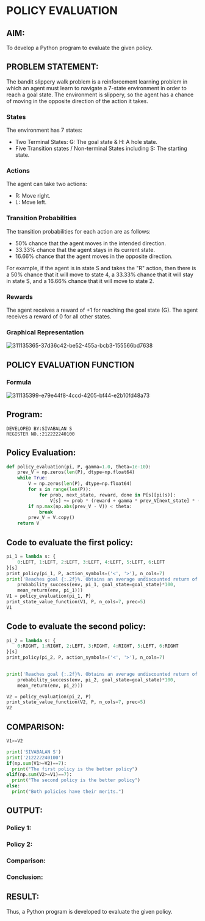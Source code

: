 # POLICY EVALUATION

## AIM:
To develop a Python program to evaluate the given policy.

## PROBLEM STATEMENT:
The bandit slippery walk problem is a reinforcement learning problem in which an agent must learn to navigate a 7-state environment in order to reach a goal state. The environment is slippery, so the agent has a chance of moving in the opposite direction of the action it takes.

### States
The environment has 7 states:

* Two Terminal States: G: The goal state & H: A hole state.
* Five Transition states / Non-terminal States including S: The starting state.

### Actions
The agent can take two actions:

* R: Move right.
* L: Move left.

### Transition Probabilities
The transition probabilities for each action are as follows:

* 50% chance that the agent moves in the intended direction.
* 33.33% chance that the agent stays in its current state.
* 16.66% chance that the agent moves in the opposite direction.

For example, if the agent is in state S and takes the "R" action, then there is a 50% chance that it will move to state 4, a 33.33% chance that it will stay in state S, and a 16.66% chance that it will move to state 2.

### Rewards
The agent receives a reward of +1 for reaching the goal state (G). The agent receives a reward of 0 for all other states.

### Graphical Representation
![311135365-37d36c42-be52-455a-bcb3-155566bd7638](https://github.com/sivabalan28/rl-policy-evaluation/assets/113497347/986a9d25-0be0-435a-8c22-613347033a41)

## POLICY EVALUATION FUNCTION

### Formula
![311135399-e79e44f8-4ccd-4205-bf44-e2b10fd48a73](https://github.com/sivabalan28/rl-policy-evaluation/assets/113497347/d82cd793-4835-4e36-bf01-395214bc2b46)


## Program:
```
DEVELOPED BY:SIVABALAN S
REGISTER NO.:212222240100
```
## Policy Evaluation:
```python
def policy_evaluation(pi, P, gamma=1.0, theta=1e-10):
    prev_V = np.zeros(len(P), dtype=np.float64)
    while True:
        V = np.zeros(len(P), dtype=np.float64)
        for s in range(len(P)):
            for prob, next_state, reward, done in P[s][pi(s)]:
                V[s] += prob * (reward + gamma * prev_V[next_state] * (not done))
        if np.max(np.abs(prev_V - V)) < theta:
            break
        prev_V = V.copy()
    return V
```

## Code to evaluate the first policy:
```python
pi_1 = lambda s: {
    0:LEFT, 1:LEFT, 2:LEFT, 3:LEFT, 4:LEFT, 5:LEFT, 6:LEFT
}[s]
print_policy(pi_1, P, action_symbols=('<', '>'), n_cols=7)
print('Reaches goal {:.2f}%. Obtains an average undiscounted return of {:.4f}.'.format(
    probability_success(env, pi_1, goal_state=goal_state)*100,
    mean_return(env, pi_1)))
V1 = policy_evaluation(pi_1, P)
print_state_value_function(V1, P, n_cols=7, prec=5)
V1
```

## Code to evaluate the second policy:
```python
pi_2 = lambda s: {
    0:RIGHT, 1:RIGHT, 2:LEFT, 3:RIGHT, 4:RIGHT, 5:LEFT, 6:RIGHT
}[s]
print_policy(pi_2, P, action_symbols=('<', '>'), n_cols=7)
     

print('Reaches goal {:.2f}%. Obtains an average undiscounted return of {:.4f}.'.format(
    probability_success(env, pi_2, goal_state=goal_state)*100,
    mean_return(env, pi_2)))

V2 = policy_evaluation(pi_2, P)
print_state_value_function(V2, P, n_cols=7, prec=5)
V2
```
## COMPARISON:

```python
V1>=V2

print('SIVABALAN S')
print('212222240100')
if(np.sum(V1>=V2)==7):
  print("The first policy is the better policy")
elif(np.sum(V2>=V1)==7):
  print("The second policy is the better policy")
else:
  print("Both policies have their merits.")
```

## OUTPUT:
### Policy 1:


### Policy 2:


### Comparison:



### Conclusion:



## RESULT:
Thus, a Python program is developed to evaluate the given policy.
